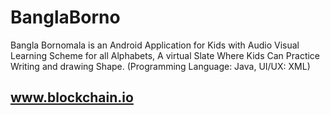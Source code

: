 # BanglaBorno
Bangla Bornomala is an Android Application for Kids with Audio Visual Learning Scheme for all Alphabets, A virtual Slate Where Kids Can Practice Writing and drawing Shape. (Programming Language: Java, UI/UX: XML)

## www.blockchain.io
